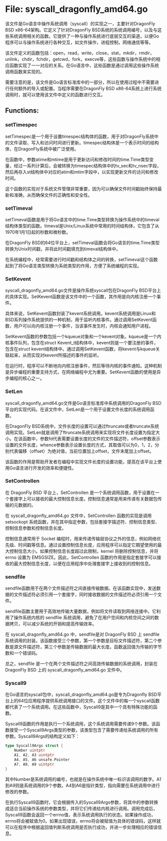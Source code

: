 # File: syscall_dragonfly_amd64.go

该文件是Go语言中操作系统调用（syscall）的实现之一，主要针对DragonFly BSD x86-64架构。它定义了针对DragonFly BSD系统的系统调用编号，以及与这些系统调用相关的函数。它提供了一种与操作系统进行底层交互的渠道，以便Go程序可以与操作系统进行各种交互，如文件操作，进程控制，网络通信等等。

该文件定义的函数包括：open，read，write，close，stat，mkdir，rmdir，unlink，chdir，fchdir，getcwd，fork，execve等，这些函数与操作系统中的相应函数实现了一一对应的关系。在Go语言中，这些函数是通过调用这些操作系统调用函数来实现的。

需要注意的是，该文件是Go语言标准库中的一部分，所以在使用过程中不需要进行任何额外的导入或配置。当程序需要在DragonFly BSD x86-64系统上进行系统调用时，就可以使用该文件中定义的函数进行交互。

## Functions:

### setTimespec

setTimespec是一个用于设置timespec结构体的函数，用于对DragonFly系统中的文件读取、写入和访问时间进行更新。timespec结构体是一个表示时间的结构体，在DragonFly系统中被广泛使用。

在函数中，参数atime和mtime是用于更新访问和修改时间的time.Time类型变量，经过一系列计算后，会被转换为timespec结构体中的tv_sec和tv_nsec字段，然后再存入st结构体中对应的atim和mtim字段中，以实现更新文件的访问和修改时间。

这个函数的实现对于系统文件管理非常重要，因为可以确保文件时间戳始终保持最新和准确，从而确保文件的正确性和安全性。



### setTimeval

setTimeval函数是用于将Go语言中的time.Time类型转换为操作系统中的timeval结构体类型的函数。timeval是Unix/Linux系统中常用的时间结构体，它包含了从1970年1月1日起的秒数和微秒数。

在DragonFly BSD的64位平台上，setTimeval函数会将Go语言的time.Time类型转换为Unix时间戳，并将此时间戳填充到timeval结构体中。

在系统编程中，经常需要进行时间戳和结构体之间的转换，setTimeval这个函数起到了将Go语言类型转换为系统类型的作用，方便了系统编程的实现。



### SetKevent

syscall_dragonfly_amd64.go文件是操作系统syscall包在DragonFly BSD平台上的具体实现。SetKevent函数是该文件中的一个函数，其作用是向内核注册一个事件。

具体来说，SetKevent函数封装了kevent系统调用。kevent系统调用是Linux和BSD系列操作系统提供的一种机制，用于监听内核事件。通过调用SetKevent函数，用户可以向内核注册一个事件，当该事件发生时，内核会通知用户进程。

SetKevent函数的参数包括一个kqueue对象和一个kevent对象。kqueue是一个内核事件队列，包含在struct Kevent_t结构体中，kevent则是一个要注册的事件，包含在struct kevent结构体中。通过调用SetKevent函数，将kevent与kqueue关联起来，从而实现对kevent所描述的事件的监听。

在运行时，程序可以不断地向内核注册事件，然后等待内核的事件通知。这种机制是异步编程的重要支持方式，在网络编程中尤为重要。SetKevent函数的使用是异步编程的核心之一。



### SetLen

syscall_dragonfly_amd64.go文件是Go语言标准库中系统调用的DragonFly BSD平台的实现代码。在该文件中，SetLen是一个用于设置文件长度的系统调用函数。

在DragonFly BSD系统中，文件长度的设置可以通过ftruncate或者truncate系统调用实现。SetLen就是调用了ftruncate系统调用来实现将文件长度设置为指定大小。在该函数中，参数fd代表需要设置长度的文件的文件描述符，offset参数表示设置的文件长度，whence参数表示设置长度的方式，其取值可以为0，1，2，分别代表偏移（offset）为绝对值，当前位置加上offset，文件末尾加上offset。

该函数的作用是帮助开发者在编程中实现文件长度的设置功能，提高在该平台上使用Go语言进行开发的效率和便捷性。



### SetControllen

在 DragonFly BSD 平台上，SetControllen 是一个系统调用函数，用于设置在一个套接字上可以接收的最大控制信息长度。控制信息通常是用来传递有关数据包传输的元数据的。

在 syscall_dragonfly_amd64.go 文件中，SetControllen 函数的实现是调用 setsockopt 系统函数，并在其中指定参数，包括套接字描述符、控制信息类型、控制信息参数和控制信息长度。

控制信息通常用于 Socket 编程时，用来传递传输层协议之外的信息，例如网络优先级、时间戳等信息。通过设置控制信息长度，应用程序可以指定它期望使用的最大控制信息大小。如果控制信息长度超过此限制，kernel 将删除控制信息，并将 errno 设置为 EMSGSIZE。因此，SetControllen 函数的作用是指定套接字可以接收的最大控制信息长度，以便在应用程序中处理套接字上接收到的控制信息。



### sendfile

sendfile函数用于在两个文件描述符之间直接传输数据。在该函数实现中，发送数据的文件描述符必须引用一个套接字，同时接收数据的文件描述符必须引用一个文件。

sendfile函数主要用于高效地传输大量数据，例如将文件读取到网络连接中。它利用了操作系统内核的 sendfile 系统调用，避免了在用户空间和内核空间之间的数据拷贝，可以减少系统的开销和提高传输效率。

在 syscall_dragonfly_amd64.go 中，sendfile是对 DragonFly BSD 上 sendfile 系统调用的封装。该函数接受三个参数，第一个参数是目标文件描述符，第二个参数是源文件描述符，第三个参数是传输数据的最大长度。函数返回值为传输的字节数和一个错误码。

总之，sendfile 是一个在两个文件描述符之间高效传输数据的系统调用，封装在 DragonFly BSD 上的 syscall_dragonfly_amd64.go 文件中。



### Syscall9

在Go语言的syscall包中，syscall_dragonfly_amd64.go是专为Dragonfly BSD平台上的64位应用程序提供系统调用接口的文件。这个文件中的每一个syscall函数都代表了一个系统调用。在这些函数中，Syscall9是其中一个具有特殊功能的函数。

Syscall9函数的作用是执行一个系统调用，这个系统调用需要传递9个参数。该函数接受一个Syscall9Args类型的参数，该类型包含了需要传递给系统调用的所有参数。Syscall9Args的结构定义如下：

```go
type Syscall9Args struct {
    Number uintptr
    A1, A2, A3 uintptr
    A4, A5, A6 unsafe.Pointer
    A7, A8, A9 uintptr
}
```

其中Number是系统调用的编号，也就是在操作系统中唯一标识该调用的数字。A1到A9则是系统调用的9个参数。A4到A6是指针类型，指向需要在系统调用中进行修改的参数。

在执行Syscall9函数时，它会根据传入的Syscall9Args参数，将其中的参数转换成适合当前操作系统的参数类型，并将它们传递给内核进行调用。调用完成后，Syscall9函数会返回一个errno值，表示系统调用执行的状态。如果操作成功，errno将会被赋值为0。如果出现错误，errno将会被赋值为具体的错误码，这样就可以在程序中根据返回值判断系统调用是否执行成功，并进一步处理相应的错误信息。



